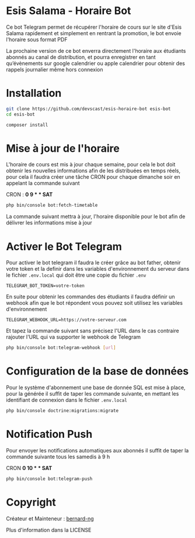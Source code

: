 # Esis Salama - Horaire Bot

Ce bot Telegram permet de récupérer l'horaire de cours sur le site d'Esis Salama rapidement et simplement en rentrant la
promotion, le bot envoie l'horaire sous format PDF

La prochaine version de ce bot enverra directement l'horaire aux étudiants abonnés au canal de distribution, et pourra
enregistrer en tant qu’évènements sur google calendrier ou apple calendrier pour obtenir des rappels journalier même
hors connexion

# Installation

```bash
git clone https://github.com/devscast/esis-horaire-bot esis-bot
cd esis-bot

composer install
```

# Mise à jour de l'horaire

L'horaire de cours est mis à jour chaque semaine, pour cela le bot doit obtenir les nouvelles informations afin de les
distribuées en temps réels, pour cela il faudra créer une tâche CRON pour chaque dimanche soir en appelant la commande
suivant

CRON : **0 9 * * SAT**

```bash
php bin/console bot:fetch-timetable
```

La commande suivant mettra à jour, l'horaire disponible pour le bot afin de délivrer les informations mise à jour

# Activer le Bot Telegram

Pour activer le bot telegram il faudra le créer grâce au bot father, obtenir votre token et la definir dans les
variables d'environnement du serveur dans le fichier ```.env.local``` qui doit être une copie du fichier ```.env```

```dotenv
TELEGRAM_BOT_TOKEN=votre-token
```

En suite pour obtenir les commandes des étudiants il faudra définir un webhook afin que le bot répondent vous pouvez
soit utilisez les variables d'environnement

```dotenv
TELEGRAM_WEBHOOK_URL=https://votre-serveur.com
```

Et tapez la commande suivant sans précisez l'URL dans le cas contraire rajouter l'URL qui va supporter le webhook de
Telegram

```bash
php bin/console bot:telegram-webhook [url]
```

# Configuration de la base de données
Pour le système d'abonnement une base de donnée SQL est mise à place, pour la générée il suffit de taper les commande 
suivante, en mettant les identifiant de connexion dans le fichier ```.env.local```

```bash
php bin/console doctrine:migrations:migrate
```

# Notification Push
Pour envoyer les notifications automatiques aux abonnés il suffit de taper la commande suivante
tous les samedis à 9 h

CRON **0 10 * * SAT**

```bash
php bin/console bot:telegram-push
```

# Copyright

Créateur et Mainteneur : [bernard-ng](https://github.com/bernard-ng)

Plus d'information dans la LICENSE

